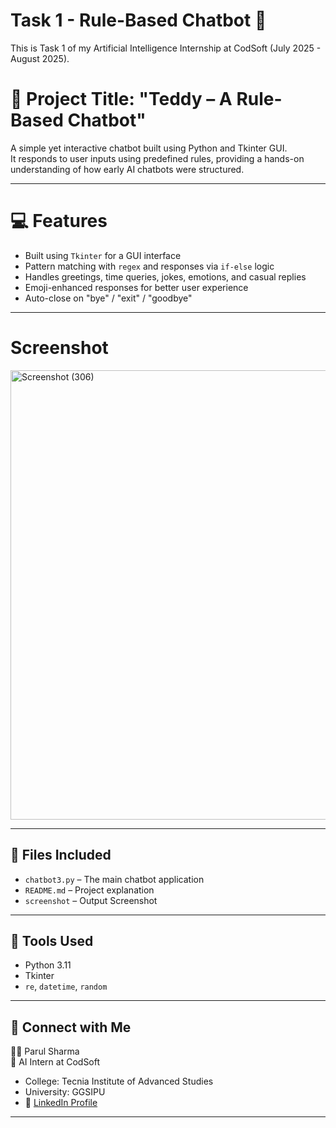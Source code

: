 # Task 1 - Rule-Based Chatbot 🤖

This is Task 1 of my Artificial Intelligence Internship at CodSoft (July 2025 - August 2025).

# 🧠 Project Title: "Teddy – A Rule-Based Chatbot"

A simple yet interactive chatbot built using Python and Tkinter GUI.  
It responds to user inputs using predefined rules, providing a hands-on understanding of how early AI chatbots were structured.

---

# 💻 Features
- Built using `Tkinter` for a GUI interface
- Pattern matching with `regex` and responses via `if-else` logic
- Handles greetings, time queries, jokes, emotions, and casual replies
- Emoji-enhanced responses for better user experience
- Auto-close on "bye" / "exit" / "goodbye"

---

# Screenshot 
<img width="1366" height="719" alt="Screenshot (306)" src="https://github.com/user-attachments/assets/2a9a71f4-ffc6-422e-bc64-e337711a974a" />

---

## 📂 Files Included
- `chatbot3.py` – The main chatbot application
- `README.md` – Project explanation
- `screenshot` – Output Screenshot 

---

## 🚀 Tools Used
- Python 3.11
- Tkinter
- `re`, `datetime`, `random`

---

## 🔗 Connect with Me
👩‍💻 Parul Sharma  
📍 AI Intern at CodSoft  
- College: Tecnia Institute of Advanced Studies 
- University: GGSIPU
- 🔗 [LinkedIn Profile](https://www.linkedin.com/in/parul-sharma-b8929b281?utm_source=share&utm_campaign=share_via&utm_content=profile&utm_medium=android_app)

---

